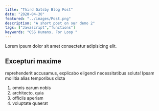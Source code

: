 ```yaml
---
title: "Third Gatsby Blog Post"
date: "2020-04-30"
featured: "../images/Post.png"
description: "A short post on our demo 2"
tags: ["Javascript","functions"]
keywords: "CSS Humans, For Loop "
---
```


Lorem ipsum dolor sit amet consectetur adipisicing elit.

## Excepturi maxime

reprehenderit accusamus, explicabo eligendi necessitatibus soluta! Ipsam mollitia alias temporibus dicta

1. omnis earum nobis
2. architecto, quia
3. officiis aperiam
4. voluptate quaerat